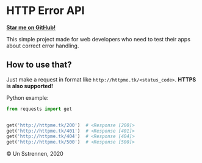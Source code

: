 # HTTP Error API

[**Star me on GitHub!**](https://github.com/UnSstrennen)

This simple project made for web developers who need to test their apps about correct error handling.

## How to use that?

Just make a request in format like `http://httpme.tk/<status_code>`. **HTTPS is also supported!**

Python example:
```python
from requests import get


get('http://httpme.tk/200')  # <Response [200]>
get('http://httpme.tk/401')  # <Response [401]>
get('http://httpme.tk/404')  # <Response [404]>
get('http://httpme.tk/500')  # <Response [500]>
```

&copy; Un Sstrennen, 2020
